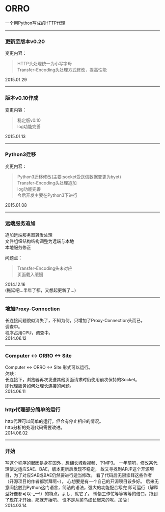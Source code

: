 ORRO  
====

一个用Python写成的HTTP代理


----  
### 更新至版本v0.20  

变更内容：  

> HTTP头处理统一为小写字母  
> Transfer-Encoding头处理方式修改，提高性能  
  
2015.01.29  
  
----  
### 版本v0.10作成  

变更内容：  

> 稳定版v0.10  
> log功能完善  
  
2015.01.13  
  
----  
### Python3迁移  

变更内容：  

> Python3迁移修改(主要:socket受送信数据变更为byet)  
> Transfer-Encoding头处理追加  
> log功能完善  
> 今后开发主要在Python3下进行  
  
2015.01.08  
  
----
### 远端服务追加  
追加远端服务器转发处理  
文件组织结构结构调整为远端与本地  
本地服务修正  
  
问题点：  
> Transfer-Encoding头未对应  
> 页面载入缓慢  

2014.12.16  
(拖延吧...半年了都，又想起更新了...)
  
----
### 增加Proxy-Connection  
长连接问题貌似消失了，不知为何，只增加了Proxy-Connection头而已，  
调查中。  
程序占用CPU，调查中。  
2014.06.12

----
### Computer <-> ORRO <-> Site  
Computer <-> ORRO <-> Site 形式可以运行。  
欠缺：   
长连接下，浏览器再次发送其他页面请求时仍使用前次保持的Socket。  
即代理服务如何处理长连接的问题。  
2014.06.11  

----
### http代理部分简单的运行
http代理可以简单的运行，但会有停止相应的情况。  
http分析的处理代码需要改进。  
2014.06.02  

----
### 开始
写这个程序的起因是身在国外，想翻长城看视频、下MP3。
一年前吧，修改某代理使之适应SAE、BAE，版本更新后发现不稳定，
故又寻找到APJP这个开源项目，为了对应SAE或BAE仍然要进行适当修改。
看了代码后无限崇拜这些作者（开源项目的作者都崇拜啊~），
心想要是有一个自己的开源项目该多好。
后来无意间接触到Python这门语言，简洁的语法，强大的功能配合写完
即可运行（解释型好像都可以-_—!）的特点，よし、就它了。
懒惰工作忙等等等等的借口，拖到了现在才开始，那就开始吧。
谁不是从菜鸟成长起来的呢，加油！  
2014.03.14  
